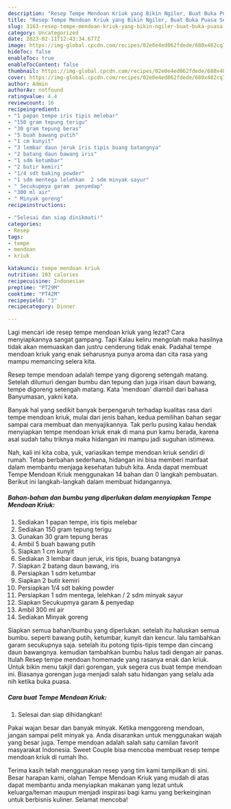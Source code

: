 ```yaml
---
description: "Resep Tempe Mendoan Kriuk yang Bikin Ngiler, Buat Buka Puasa Sempurna"
title: "Resep Tempe Mendoan Kriuk yang Bikin Ngiler, Buat Buka Puasa Sempurna"
slug: 3163-resep-tempe-mendoan-kriuk-yang-bikin-ngiler-buat-buka-puasa-sempurna
category: Uncategorized
date: 2023-02-11T12:43:34.677Z
image: https://img-global.cpcdn.com/recipes/02e0e4ed062fdede/680x482cq70/tempe-mendoan-kriuk-foto-resep-utama.jpg
hideToc: false
enableToc: true
enableTocContent: false
thumbnail: https://img-global.cpcdn.com/recipes/02e0e4ed062fdede/680x482cq70/tempe-mendoan-kriuk-foto-resep-utama.jpg
cover: https://img-global.cpcdn.com/recipes/02e0e4ed062fdede/680x482cq70/tempe-mendoan-kriuk-foto-resep-utama.jpg
author: Admin
authorAv: notfound
ratingvalue: 4.4
reviewcount: 16
recipeingredient:
- "1 papan tempe iris tipis melebar"
- "150 gram tepung terigu"
- "30 gram tepung beras"
- "5 buah bawang putih"
- "1 cm kunyit"
- "3 lembar daun jeruk iris tipis buang batangnya"
- "2 batang daun bawang iris"
- "1 sdm ketumbar"
- "2 butir kemiri"
- "1/4 sdt baking powder"
- "1 sdm mentega lelehkan  2 sdm minyak sayur"
- " Secukupmya garam  penyedap"
- "300 ml air"
- " Minyak goreng"
recipeinstructions:

- "Selesai dan siap dinikmati!"
categories:
- Resep
tags:
- tempe
- mendoan
- kriuk

katakunci: tempe mendoan kriuk 
nutrition: 103 calories
recipecuisine: Indonesian
preptime: "PT29M"
cooktime: "PT42M"
recipeyield: "3"
recipecategory: Dinner

---
```



Lagi mencari ide resep tempe mendoan kriuk yang lezat? Cara menyiapkannya sangat gampang. Tapi Kalau keliru mengolah maka hasilnya tidak akan memuaskan dan justru cenderung tidak enak. Padahal tempe mendoan kriuk yang enak seharusnya punya aroma dan cita rasa yang mampu memancing selera kita.


Resep tempe mendoan adalah tempe yang digoreng setengah matang. Setelah dilumuri dengan bumbu dan tepung dan juga irisan daun bawang, tempe digoreng setengah matang. Kata &#39;mendoan&#39; diambil dari bahasa Banyumasan, yakni kata.

Banyak hal yang sedikit banyak berpengaruh terhadap kualitas rasa dari tempe mendoan kriuk, mulai dari jenis bahan, kedua pemilihan bahan segar sampai cara membuat dan menyajikannya. Tak perlu pusing kalau hendak menyiapkan tempe mendoan kriuk enak di mana pun kamu berada, karena asal sudah tahu triknya maka hidangan ini mampu jadi suguhan istimewa.


Nah, kali ini kita coba, yuk, variasikan tempe mendoan kriuk sendiri di rumah. Tetap berbahan sederhana, hidangan ini bisa memberi manfaat dalam membantu menjaga kesehatan tubuh kita. Anda dapat membuat Tempe Mendoan Kriuk menggunakan 14 bahan dan 0 langkah pembuatan. Berikut ini langkah-langkah dalam membuat hidangannya.

<!--inarticleads1-->

##### Bahan-bahan dan bumbu yang diperlukan dalam menyiapkan Tempe Mendoan Kriuk:

1. Sediakan 1 papan tempe, iris tipis melebar
1. Sediakan 150 gram tepung terigu
1. Gunakan 30 gram tepung beras
1. Ambil 5 buah bawang putih
1. Siapkan 1 cm kunyit
1. Sediakan 3 lembar daun jeruk, iris tipis, buang batangnya
1. Siapkan 2 batang daun bawang, iris
1. Persiapkan 1 sdm ketumbar
1. Siapkan 2 butir kemiri
1. Persiapkan 1/4 sdt baking powder
1. Persiapkan 1 sdm mentega, lelehkan / 2 sdm minyak sayur
1. Siapkan  Secukupmya garam &amp; penyedap
1. Ambil 300 ml air
1. Sediakan  Minyak goreng


Siapkan semua bahan/bumbu yang diperlukan. setelah itu haluskan semua bumbu. seperti bawang putih, ketumbar, kunyit dan kencur. lalu tambahkan garam secukupnya saja. setelah itu potong tipis-tipis tempe dan cincang daun bawangnya. kemudian tambahkan bumbu halus tadi dengan air panas. Itulah Resep tempe mendoan homemade yang rasanya enak dan kriuk. Untuk bikin menu takjil dari gorengan, yuk segera cus buat tempe mendoan ini. Biasanya gorengan juga menjadi salah satu hidangan yang selalu ada nih ketika buka puasa. 

<!--inarticleads2-->

##### Cara buat Tempe Mendoan Kriuk:


1. Selesai dan siap dihidangkan!

Pakai wajan besar dan banyak minyak. Ketika menggoreng mendoan, jangan sampai pelit minyak ya. Anda disarankan untuk menggunakan wajah yang besar juga. Tempe mendoan adalah salah satu camilan favorit masyarakat Indonesia. Sweet Couple bisa mencoba membuat resep tempe mendoan kriuk di rumah lho. 

Terima kasih telah menggunakan resep yang tim kami tampilkan di sini. Besar harapan kami, olahan Tempe Mendoan Kriuk yang mudah di atas dapat membantu anda menyiapkan makanan yang lezat untuk keluarga/teman maupun menjadi inspirasi bagi kamu yang berkeinginan untuk berbisnis kuliner. Selamat mencoba!
